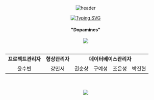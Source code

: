 <div align="center">
  
![header](https://capsule-render.vercel.app/api?type=wave&color=gradient&height=200&section=header&text=Dopamines&fontSize=90&fontColor=333333)


  
  <!-- Title Typing Effect -->
<a href="https://git.io/typing-svg"><img src="https://readme-typing-svg.demolab.com?font=Lobster&color=58A6FF&size=35&pause=1000&center=true&vCenter=true&random=false&width=435&lines=Hello%2C+We+are+Dopamines;We+are+Best+Team" alt="Typing SVG" /></a>
<div align="center">  
  <h4>"Dopamines"</h4>
</div>

<div align="center">  
  <img src="https://github.com/Team-Dopamines/.github/assets/134928447/fa38787c-1766-460b-952f-2e7001350590">  
</div>
<br>
<div align="center">
  <table>
    <tr>
      <td align="center"><strong>프로젝트관리자</strong></td>
      <td align="center"><strong>형상관리자</strong></td>
      <td colspan="4" align="center"><strong>데이터베이스관리자</strong></td>
    </tr>
    <tr colspan="2">
      <td align="center">윤수빈</td>
      <td align="center">강민서</td>
      <td align="center">권순상</td>
      <td align="center">구예성</td>
      <td align="center">조은성</td>
      <td align="center">박진현</td>
    </tr>
  </table>
</div>

<br>
<br>
<!-- Footer banner -->
<img src="https://capsule-render.vercel.app/api?type=rect&color=0:E34C26,10:DA5B0B,30:C6538C,75:3572A5,100:A371F7&height=40&section=footer&text=&fontSize=0"/>
</div>
